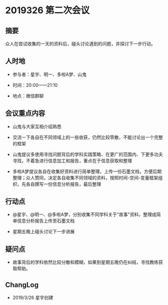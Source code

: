 # 2019326 第二次会议

## 摘要

众人在尝试收集的一天的资料后，碰头讨论遇到的问题，并探讨下一步行动。

## 人时地

- 参与者：星宇、明一、多啦A梦、山鬼

- 时间：20:00——21:10

- 地点：微信群聊

## 会议重点内容

- 山鬼与大家互相介绍熟悉

- 交流一下各自在不同领域上的一些收获，仍然比较零散，不能讨论出一个完整的框架

- 山鬼提议多使用寻找问题背后的学科实践策略、在更广的范围内、下更多功夫寻找，不着急进行信息加工和报告，重点在于信息获取和整理

- 多啦A梦提议各自在收集好资料进行简单整理，上传一份石墨文档，方便后期整理；众人赞同，决定各自收集不同领域的资料，按照时间-空间-变量框架组织，先各自撰写一份信息分析报告，最后整理

## 行动点

- @星宇、@明一、@多啦A梦，分别收集不同学科关于"故事"资料，整理成简单信息分析报告上传至石墨文档

- 星期五晚上碰头讨论下一步进展

## 疑问点

- 故事背后的学科依然比较分散和模糊，如果到星期五晚仍在纠结，寻找教练获取帮助。

## ChangLog

- 2019/3/26 星宇创建